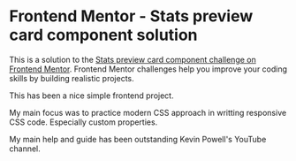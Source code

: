# Frontend Mentor - Stats preview card component solution

This is a solution to the [Stats preview card component challenge on Frontend Mentor](https://www.frontendmentor.io/challenges/stats-preview-card-component-8JqbgoU62). Frontend Mentor challenges help you improve your coding skills by building realistic projects.

This has been a nice simple frontend project. 

My main focus was to practice modern CSS approach in writting responsive CSS code. Especially custom properties.

My main help and guide has been outstanding Kevin Powell's YouTube channel.